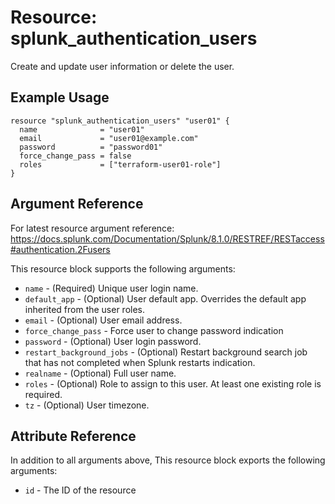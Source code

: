 # Resource: splunk_authentication_users
Create and update user information or delete the user.

## Example Usage
```
resource "splunk_authentication_users" "user01" {
  name              = "user01"
  email             = "user01@example.com"
  password          = "password01"
  force_change_pass = false
  roles             = ["terraform-user01-role"]
}
```

## Argument Reference
For latest resource argument reference: https://docs.splunk.com/Documentation/Splunk/8.1.0/RESTREF/RESTaccess#authentication.2Fusers

This resource block supports the following arguments:
* `name` - (Required) Unique user login name.
* `default_app` - (Optional) User default app. Overrides the default app inherited from the user roles.
* `email` - (Optional) User email address.
* `force_change_pass` - Force user to change password indication
* `password` - (Optional) User login password.
* `restart_background_jobs` - (Optional) Restart background search job that has not completed when Splunk restarts indication.
* `realname` - (Optional) Full user name.
* `roles` - (Optional) Role to assign to this user. At least one existing role is required.
* `tz` - (Optional) User timezone.

## Attribute Reference
In addition to all arguments above, This resource block exports the following arguments:

* `id` - The ID of the resource
